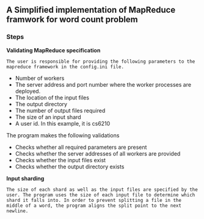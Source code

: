 ## A Simplified implementation of MapReduce framwork for word count problem

### Steps
**Validating MapReduce specification**

	The user is responsible for providing the following parameters to the mapreduce framework in the config.ini file.
-	Number of workers
-	The server address and port number where the worker processes are deployed.
-	The location of the input files
-	The output directory
-	The number of output files required
-	The size of an input shard
-	A user id. In this example, it is cs6210

The program makes the following validations
-	Checks whether all required parameters are present
-	Checks whether the server addresses of all workers are provided
-	Checks whether the input files exist
-	Checks whether the output directory exists

**Input sharding**

	The size of each shard as well as the input files are specified by the user. The program uses the size of each input file to determine which shard it falls into. In order to prevent splitting a file in the middle of a word, the program aligns the split point to the next newline.
